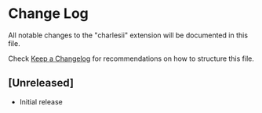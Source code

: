 # Change Log

All notable changes to the "charlesii" extension will be documented in this file.

Check [Keep a Changelog](http://keepachangelog.com/) for recommendations on how to structure this file.

## [Unreleased]

- Initial release